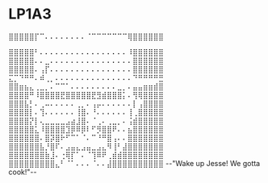 # LP1A3

⣿⣿⣿⣿⣿⡏⠉⠄⠄⠄⠄⠄⠄⠄⠄⠈⠉⠉⠉⠉⠉⠉⠉⢿⣿⣿⣿⣿⣿⣿

⣿⣿⣿⣿⣿⠃⠄⠄⠄⠄⠄⠄⠄⠄⠄⠄⠄⠄⠄⠄⠄⠄⠄⠸⣿⣿⣿⣿⣿⣿ 
⣿⣿⣿⣿⣿⠄⠄⣀⠄⠄⠄⠄⠄⠄⠄⠄⠄⠄⠄⠄⠄⠄⠄⠄⣿⣿⣿⣿⣿⣿ 
⣿⣿⣿⣿⣿⠄⢠⡏⠄⠄⠄⠄⠄⠄⠄⠄⠄⠄⠄⠄⠄⠄⠄⠄⣿⣿⣿⣿⣿⣿ 
⣍⡉⠙⠛⠛⠄⠾⢀⡀⠄⠄⠄⠄⠄⠄⠄⠄⠄⠄⠄⠄⠄⠄⠄⠙⠛⠛⠛⠛⣛ 
⣿⣿⣶⣦⣄⢀⣀⡀⠄⠉⠉⠁⠄⠄⠄⠄⠄⠄⠄⠄⠄⣀⡀⠄⣤⣤⣶⣶⣾⣿ 
⣿⣿⣿⣿⠛⠸⣿⣿⣿⣿⣟⣿⣿⣿⣿⣿⣟⣻⣾⣿⣿⣿⡅⠄⢻⢿⣿⣿⣿⣿ 
⣿⣿⣿⣧⡃⠄⢀⠤⠄⠄⠄⠄⠄⢀⡀⠄⢠⡤⠄⠄⠄⠄⠄⠄⡇⢠⣿⣿⣿⣿ 
⣿⣿⣿⣿⡇⠄⢹⠄⠄⠄⠄⠄⠄⢸⣿⠄⠘⠄⠄⠄⠄⠄⠄⢸⢀⣿⣿⣿⣿⣿ 
⣿⣿⣿⣿⡝⡇⢄⣀⣀⣀⣀⣠⣴⣸⣿⠄⠈⢀⠄⢀⣀⡀⠄⢨⣾⣿⣿⣿⣿⣿ 
⣿⣿⣿⣿⣿⣅⠸⣿⣿⣿⣿⣹⡿⠿⡿⠇⠋⡻⣿⣿⠟⠄⠄⣦⣿⣿⣿⣿⣿⣿ 
⣿⣿⣿⣿⣿⣿⠄⣿⡽⣿⠗⠋⠉⠁⠈⠄⠉⠘⠛⣿⢠⠄⠄⣿⣿⣿⣿⣿⣿⣿ 
⣿⣿⣿⣿⣿⣿⣧⡘⣿⠏⠄⣠⣤⣄⣠⣤⣀⣠⣄⠻⢸⠃⣼⣿⣿⣿⣿⣿⣿⣿ 
⣿⣿⣿⣿⣿⣿⣿⣷⣸⠄⢐⢿⡏⠁⠄⠈⢹⠿⠟⢀⣾⣾⣿⣿⣿⣿⣿⣿⣿⣿ 
⣿⣿⣿⣿⣿⣿⣿⣿⣿⣄⠃⠈⠁⠄⠄⠄⠈⠄⠄⣼⣿⣿⣿⣿⣿⣿⣿⣿⣿⣿ 
--"Wake up Jesse! We gotta cook!"--
